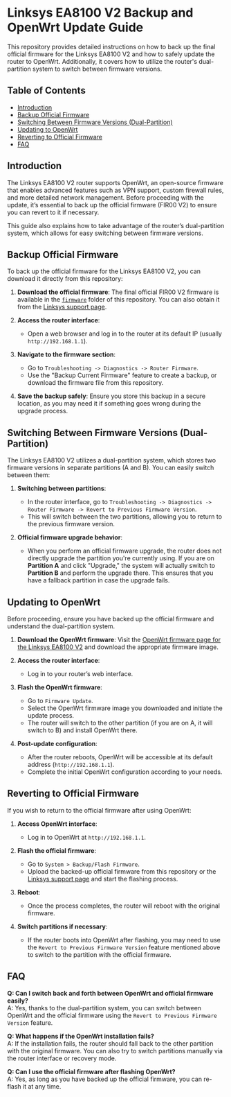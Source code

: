 
# Linksys EA8100 V2 Backup and OpenWrt Update Guide

This repository provides detailed instructions on how to back up the final official firmware for the Linksys EA8100 V2 and how to safely update the router to OpenWrt. Additionally, it covers how to utilize the router's dual-partition system to switch between firmware versions.

## Table of Contents
- [Introduction](#introduction)
- [Backup Official Firmware](#backup-official-firmware)
- [Switching Between Firmware Versions (Dual-Partition)](#switching-between-firmware-versions-dual-partition)
- [Updating to OpenWrt](#updating-to-openwrt)
- [Reverting to Official Firmware](#reverting-to-official-firmware)
- [FAQ](#faq)

## Introduction
The Linksys EA8100 V2 router supports OpenWrt, an open-source firmware that enables advanced features such as VPN support, custom firewall rules, and more detailed network management. Before proceeding with the update, it’s essential to back up the official firmware (FIR00 V2) to ensure you can revert to it if necessary.

This guide also explains how to take advantage of the router’s dual-partition system, which allows for easy switching between firmware versions.

## Backup Official Firmware
To back up the official firmware for the Linksys EA8100 V2, you can download it directly from this repository:

1. **Download the official firmware**: The final official FIR00 V2 firmware is available in the [`firmware`](./firmware) folder of this repository. You can also obtain it from the [Linksys support page](https://support.linksys.com/kb/article/4828-hk/).
   
2. **Access the router interface**:
   - Open a web browser and log in to the router at its default IP (usually `http://192.168.1.1`).
   
3. **Navigate to the firmware section**:
   - Go to `Troubleshooting -> Diagnostics -> Router Firmware`.
   - Use the "Backup Current Firmware" feature to create a backup, or download the firmware file from this repository.

4. **Save the backup safely**: Ensure you store this backup in a secure location, as you may need it if something goes wrong during the upgrade process.

## Switching Between Firmware Versions (Dual-Partition)
The Linksys EA8100 V2 utilizes a dual-partition system, which stores two firmware versions in separate partitions (A and B). You can easily switch between them:

1. **Switching between partitions**: 
   - In the router interface, go to `Troubleshooting -> Diagnostics -> Router Firmware -> Revert to Previous Firmware Version`.
   - This will switch between the two partitions, allowing you to return to the previous firmware version.

2. **Official firmware upgrade behavior**:
   - When you perform an official firmware upgrade, the router does not directly upgrade the partition you're currently using. If you are on **Partition A** and click "Upgrade," the system will actually switch to **Partition B** and perform the upgrade there. This ensures that you have a fallback partition in case the upgrade fails.

## Updating to OpenWrt
Before proceeding, ensure you have backed up the official firmware and understand the dual-partition system.

1. **Download the OpenWrt firmware**: Visit the [OpenWrt firmware page for the Linksys EA8100 V2](https://openwrt.org/toh/linksys/ea8100_v2) and download the appropriate firmware image.

2. **Access the router interface**:
   - Log in to your router’s web interface.

3. **Flash the OpenWrt firmware**:
   - Go to `Firmware Update`.
   - Select the OpenWrt firmware image you downloaded and initiate the update process.
   - The router will switch to the other partition (if you are on A, it will switch to B) and install OpenWrt there.

4. **Post-update configuration**:
   - After the router reboots, OpenWrt will be accessible at its default address (`http://192.168.1.1`).
   - Complete the initial OpenWrt configuration according to your needs.

## Reverting to Official Firmware
If you wish to return to the official firmware after using OpenWrt:

1. **Access OpenWrt interface**: 
   - Log in to OpenWrt at `http://192.168.1.1`.

2. **Flash the official firmware**: 
   - Go to `System > Backup/Flash Firmware`.
   - Upload the backed-up official firmware from this repository or the [Linksys support page](https://support.linksys.com/kb/article/4828-hk/) and start the flashing process.

3. **Reboot**: 
   - Once the process completes, the router will reboot with the original firmware.

4. **Switch partitions if necessary**:
   - If the router boots into OpenWrt after flashing, you may need to use the `Revert to Previous Firmware Version` feature mentioned above to switch to the partition with the official firmware.

## FAQ
**Q: Can I switch back and forth between OpenWrt and official firmware easily?**  
A: Yes, thanks to the dual-partition system, you can switch between OpenWrt and the official firmware using the `Revert to Previous Firmware Version` feature.

**Q: What happens if the OpenWrt installation fails?**  
A: If the installation fails, the router should fall back to the other partition with the original firmware. You can also try to switch partitions manually via the router interface or recovery mode.

**Q: Can I use the official firmware after flashing OpenWrt?**  
A: Yes, as long as you have backed up the official firmware, you can re-flash it at any time.
